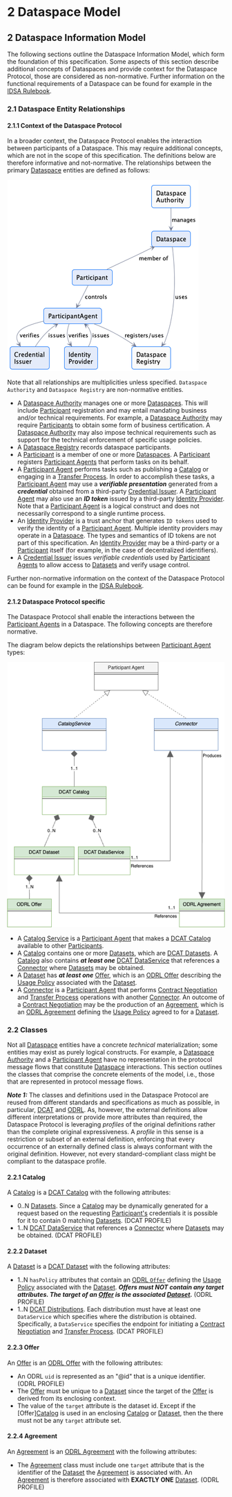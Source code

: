 # 2 Dataspace Model

## 2 Dataspace Information Model

The following sections outline the Dataspace Information Model, which form the foundation of this specification.
Some aspects of this section describe additional concepts of Dataspaces and provide context for the Dataspace Protocol,
those are considered as non-normative. Further information on the functional requirements of a Dataspace can be found  for example in
the [IDSA Rulebook](https://docs.internationaldataspaces.org/idsa-rulebook).

### 2.1 Dataspace Entity Relationships

#### 2.1.1 Context of the Dataspace Protocol

In a broader context, the Dataspace Protocol enables the interaction between participants of
a Dataspace. This may require additional concepts, which are not in the scope of this specification.
The definitions below are therefore informative and not-normative.
The relationships between the primary [Dataspace](./terminology.md#dataspace) entities are defined as follows:

![](./m.dataspace.relationships.png)

Note that all relationships are multiplicities unless specified. `Dataspace Authority` and `Dataspace Registry` are non-normative entities. 

- A [Dataspace Authority](./terminology.md#dataspace-authority) manages one or more [Dataspaces](./terminology.md#dataspace). This will include [Participant](./terminology.md#participant) registration and may entail mandating business and/or technical requirements. For example, a [Dataspace Authority](./terminology.md#dataspace-authority) may require [Participants](./terminology.md#participant) to obtain some form of business certification. A [Dataspace Authority](./terminology.md#dataspace-authority) may also impose technical requirements such as support for the technical enforcement of specific usage policies.
- A [Dataspace Registry](./terminology.md#dataspace-registration-service--dataspace-registry-) records dataspace participants.
- A [Participant](./terminology.md#participant) is a member of one or more [Dataspaces](./terminology.md#dataspace). A [Participant](./terminology.md#participant) registers [Participant Agents](./terminology.md#participant-agent) that perform tasks on its behalf.
- A [Participant Agent](./terminology.md#participant-agent) performs tasks such as publishing a [Catalog](./terminology.md#catalog) or engaging in a [Transfer Process](./terminology.md#transfer-process). In order to accomplish these tasks, a [Participant Agent](./terminology.md#participant-agent) may use a _**verifiable presentation**_ generated from a _**credential**_ obtained from a third-party [Credential Issuer](./terminology.md#credential-issuer). A [Participant Agent](./terminology.md#participant-agent) may also use an _**ID token**_ issued by a third-party [Identity Provider](./terminology.md#identity-provider). Note that a [Participant Agent](./terminology.md#participant-agent) is a logical construct and does not necessarily correspond to a single runtime process.
- An [Identity Provider](./terminology.md#identity-provider) is a trust anchor that generates `ID tokens` used to verify the identity of a [Participant Agent](./terminology.md#participant-agent). Multiple identity providers may operate in a [Dataspace](./terminology.md#dataspace). The types and semantics of ID tokens are not part of this specification. An [Identity Provider](./terminology.md#identity-provider) may be a third-party or a [Participant](./terminology.md#participant) itself (for example, in the case of decentralized identifiers).
- A [Credential Issuer](./terminology.md#credential-issuer) issues _verifiable credentials_ used by [Participant Agents](./terminology.md#participant-agent) to allow access to [Datasets](./terminology.md#dataset) and verify usage control.

Further non-normative information on the context of the Dataspace Protocol can be found for example in the [IDSA Rulebook](https://docs.internationaldataspaces.org/idsa-rulebook).

#### 2.1.2 Dataspace Protocol specific

The Dataspace Protocol shall enable the interactions between the [Participant Agents](./terminology.md#participant-agent) in a Dataspace.
The following concepts are therefore normative.

The diagram below depicts the relationships between [Participant Agent](./terminology.md#participant-agent) types:

![](./m.participant.entities.png)

- A [Catalog Service](./terminology.md#catalog-service) is a [Participant Agent](./terminology.md#participant-agent) that makes a [DCAT Catalog](https://www.w3.org/TR/vocab-dcat-3/#Class:Catalog) available to other [Participants](./terminology.md#participant).
- A [Catalog](./terminology.md#catalog) contains one or more [Datasets](./terminology.md#dataset), which are [DCAT Datasets](https://www.w3.org/TR/vocab-dcat-3/#Class:Dataset). A [Catalog](./terminology.md#catalog) also contains **_at least one_** [DCAT DataService](https://www.w3.org/TR/vocab-dcat-3/#Class:Data_Service) that references a [Connector](./terminology.md#connector--data-service-) where [Datasets](./terminology.md#dataset) may be obtained.
- A [Dataset](./terminology.md#dataset) has **_at least one_** [Offer](./terminology.md#offer), which is an [ODRL Offer](https://www.w3.org/TR/odrl-model/#policy-offer) describing the [Usage Policy](./terminology.md#policy) associated with the [Dataset](./terminology.md#dataset).
- A [Connector](./terminology.md#connector--data-service-) is a [Participant Agent](./terminology.md#participant-agent) that performs [Contract Negotiation](./terminology.md#contract-negotiation) and [Transfer Process](./terminology.md#transfer-process) operations with another [Connector](./terminology.md#connector--data-service-). An outcome of a [Contract Negotiation](./terminology.md#contract-negotiation) may be the production of an [Agreement](./terminology.md#agreement), which is an [ODRL Agreement](https://www.w3.org/TR/odrl-model/#policy-agreement) defining the [Usage Policy](./terminology.md#policy) agreed to for a [Dataset](./terminology.md#dataset).

### 2.2 Classes

Not all [Dataspace](./terminology.md#dataspace) entities have a concrete _technical_ materialization; some entities may exist as purely logical constructs. For example, a [Dataspace Authority](./terminology.md#dataspace-authority) and a [Participant Agent](./terminology.md#participant-agent) have no representation in the protocol message flows that constitute [Dataspace](./terminology.md#dataspace) interactions. This section outlines the classes that comprise the concrete elements of the model, i.e., those that are represented in protocol message flows.

**_Note 1:_**
The classes and definitions used in the Dataspace Protocol are reused from different standards and specifications as much as possible, in particular, [DCAT](https://www.w3.org/TR/vocab-dcat-3) and [ODRL](https://www.w3.org/TR/odrl/). As, however, the external definitions allow different interpretations or provide more attributes than required, the Dataspace Protocol is leveraging _profiles_ of the original definitions rather than the complete original expressiveness. A _profile_ in this sense is a restriction or subset of an external definition, enforcing that every occurrence of an externally defined class is always conformant with the original definition. However, not every standard-compliant class might be compliant to the dataspace profile.

#### 2.2.1 Catalog

A [Catalog](./terminology.md#catalog) is a [DCAT Catalog](https://www.w3.org/TR/vocab-dcat-3/#Class:Catalog) with the following attributes:

- 0..N [Datasets](./terminology.md#dataset). Since a [Catalog](./terminology.md#catalog) may be dynamically generated for a request based on the requesting [Participant's](./terminology.md#participant) credentials it is possible for it to contain 0 matching [Datasets](./terminology.md#dataset). (DCAT PROFILE)
- 1..N [DCAT DataService](https://www.w3.org/TR/vocab-dcat-3/#Class:Data_Service) that references a [Connector](./terminology.md#connector--data-service-) where [Datasets](./terminology.md#dataset) may be obtained. (DCAT PROFILE)

#### 2.2.2 Dataset

A [Dataset](./terminology.md#dataset) is a [DCAT Dataset](https://www.w3.org/TR/vocab-dcat-3/#Class:Dataset) with the following attributes:

- 1..N `hasPolicy` attributes that contain an [ODRL `Offer`](https://www.w3.org/TR/odrl-vocab/#term-Offer) defining the [Usage Policy](./terminology.md#policy) associated with the [Dataset](./terminology.md#dataset). **_Offers must NOT contain any target attributes. The target of an [Offer](./terminology.md#offer) is the associated [Dataset](./terminology.md#dataset)._** (ODRL PROFILE)
- 1..N [DCAT Distributions](https://www.w3.org/TR/vocab-dcat-3/#Class:Distribution). Each distribution must have at least one `DataService` which specifies where the distribution
  is obtained. Specifically, a `DataService` specifies the endpoint for initiating a [Contract Negotiation](./terminology.md#contract-negotiation) and [Transfer Process](./terminology.md#transfer-process). (DCAT PROFILE)

#### 2.2.3 Offer

An [Offer](./terminology.md#offer) is an [ODRL Offer](https://www.w3.org/TR/odrl-model/#policy-offer) with the following attributes:

- An ODRL `uid` is represented as an "@id" that is a unique identifier. (ODRL PROFILE)
- The [Offer](./terminology.md#offer) must be unique to a [Dataset](./terminology.md#dataset) since the target of the [Offer](./terminology.md#offer) is derived from its enclosing context.
- The value of the `target` attribute is the dataset id. Except if the [Offer][Catalog](./terminology.md#offer) is used in an enclosing [Catalog](./terminology.md#catalog) or [Dataset](./terminology.md#dataset), then the there must not be any `target` attribute set.

#### 2.2.4 Agreement

An [Agreement](./terminology.md#agreement) is an [ODRL Agreement](https://www.w3.org/TR/odrl-model/#policy-agreement) with the following attributes:

- The [Agreement](./terminology.md#agreement) class must include one `target` attribute that is the identifier of the [Dataset](./terminology.md#dataset) the [Agreement](./terminology.md#agreement) is associated with. An [Agreement](./terminology.md#agreement) is therefore associated with **EXACTLY ONE** [Dataset](./terminology.md#dataset). (ODRL PROFILE)
